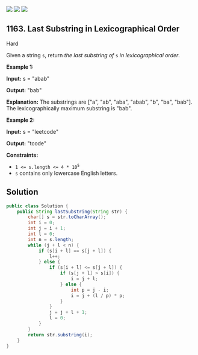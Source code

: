 [![](https://img.shields.io/github/stars/javadev/LeetCode-in-Java?label=Stars&style=flat-square)](https://github.com/javadev/LeetCode-in-Java)
[![](https://img.shields.io/github/forks/javadev/LeetCode-in-Java?label=Fork%20me%20on%20GitHub%20&style=flat-square)](https://github.com/javadev/LeetCode-in-Java/fork)
[![](https://img.shields.io/badge/-LeetCode%20in%20Kotlin-blue?style=flat-square)](https://github.com/javadev/LeetCode-in-Kotlin)

## 1163\. Last Substring in Lexicographical Order

Hard

Given a string `s`, return _the last substring of_ `s` _in lexicographical order_.

**Example 1:**

**Input:** s = "abab"

**Output:** "bab"

**Explanation:** The substrings are ["a", "ab", "aba", "abab", "b", "ba", "bab"]. The lexicographically maximum substring is "bab".

**Example 2:**

**Input:** s = "leetcode"

**Output:** "tcode"

**Constraints:**

*   <code>1 <= s.length <= 4 * 10<sup>5</sup></code>
*   `s` contains only lowercase English letters.

## Solution

```java
public class Solution {
    public String lastSubstring(String str) {
        char[] s = str.toCharArray();
        int i = 0;
        int j = i + 1;
        int l = 0;
        int n = s.length;
        while (j + l < n) {
            if (s[i + l] == s[j + l]) {
                l++;
            } else {
                if (s[i + l] <= s[j + l]) {
                    if (s[j + l] > s[i]) {
                        i = j + l;
                    } else {
                        int p = j - i;
                        i = j + (l / p) * p;
                    }
                }
                j = j + l + 1;
                l = 0;
            }
        }
        return str.substring(i);
    }
}
```